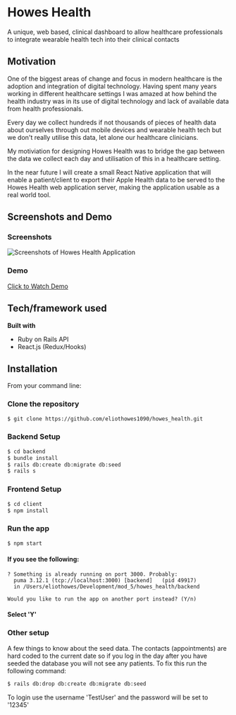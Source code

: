 # Howes Health
A unique, web based, clinical dashboard to allow healthcare professionals to integrate wearable health tech into their clinical contacts

## Motivation
One of the biggest areas of change and focus in modern healthcare is the adoption and integration of digital technology. Having spent many years working in different healthcare settings I was amazed at how behind the health industry was in its use of digital technology and lack of available data from health professionals.

Every day we collect hundreds if not thousands of pieces of health data about ourselves through out mobile devices and wearable health tech but we don't really utilise this data, let alone our healthcare clinicians.

My motiviation for designing Howes Health was to bridge the gap between the data we collect each day and utilisation of this in a healthcare setting.

In the near future I will create a small React Native application that will enable a patient/client to export their Apple Health data to be served to the Howes Health web application server, making the application usable as a real world tool.
 
## Screenshots and Demo
### Screenshots
![Screenshots of Howes Health Application](https://media.giphy.com/media/YoVyzeLGVTdJEpLqwR/giphy.gif)

### Demo
<a href="https://youtu.be/GLRgLABFo7A" target="_blank">Click to Watch Demo</a>

## Tech/framework used
<b>Built with</b>
- Ruby on Rails API
- React.js (Redux/Hooks)

## Installation
From your command line:
### Clone the repository
```bash
$ git clone https://github.com/eliothowes1090/howes_health.git
```

### Backend Setup
```bash
$ cd backend
$ bundle install
$ rails db:create db:migrate db:seed
$ rails s
```

### Frontend Setup
```bash
$ cd client
$ npm install
```

### Run the app
```bash
$ npm start
```

#### If you see the following:
```
? Something is already running on port 3000. Probably:
  puma 3.12.1 (tcp://localhost:3000) [backend]   (pid 49917)
  in /Users/eliothowes/Development/mod_5/howes_health/backend

Would you like to run the app on another port instead? (Y/n) 
```
#### Select 'Y'

### Other setup

A few things to know about the seed data. The contacts (appointments) are hard coded to the current date so if you log in the day after you have seeded the database you will not see any patients. To fix this run the following command:

```bash 
$ rails db:drop db:create db:migrate db:seed
```

To login use the username 'TestUser' and the password will be set to '12345'
